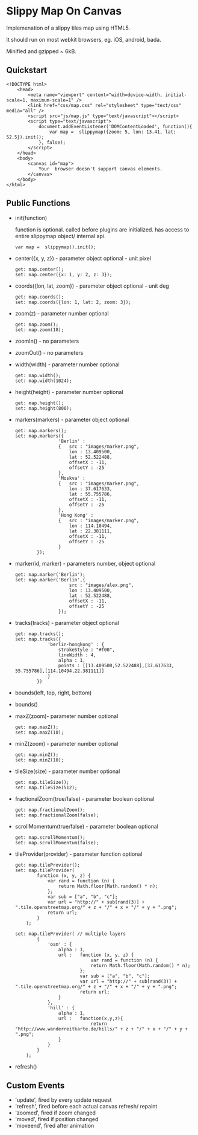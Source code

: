 Slippy Map On Canvas
=============

Implemenation of a slippy tiles map using <canvas> HTML5.

It should run on most webkit browsers, eg. iOS, android, bada.

Minified and gzipped ~ 6kB.

Quickstart
----------

    <!DOCTYPE html>
        <head>
            <meta name="viewport" content="width=device-width, initial-scale=1, maximum-scale=1" />     
            <link href="css/map.css" rel="stylesheet" type="text/css" media="all" />
            <script src="js/map.js" type="text/javascript"></script>
            <script type="text/javascript">
                document.addEventListener('DOMContentLoaded', function(){
                    var map =  slippymap({zoom: 5, lon: 13.41, lat: 52.5}).init();
                }, false);
            </script>   
        </head>
        <body>
            <canvas id="map">
                Your  browser doesn't support canvas elements.          
            </canvas>
        </body>
    </html>
    
    
Public Functions
----------

*   init(function)

    function is optional. called before plugins are initialized.
    has access to entire slippymap object/ internal api.

        var map =  slippymap().init();

*   center({x, y, z}) - parameter object optional - unit pixel

        get: map.center();
        set: map.center({x: 1, y: 2, z: 3});
    
*   coords({lon, lat, zoom}) - parameter object optional - unit deg

        get: map.coords();
        set: map.coords({lon: 1, lat: 2, zoom: 3});

*   zoom(z) - parameter number optional

        get: map.zoom();
        set: map.zoom(18);

*   zoomIn() - no parameters
*   zoomOut() - no parameters
*   width(width) - parameter number optional

        get: map.width();
        set: map.width(1024);

*   height(height) - parameter number optional

        get: map.height();
        set: map.height(800);

*   markers(markers) - parameter object optional

        get: map.markers();
        set: map.markers({  
                        'Berlin' : 
                        {   src : "images/marker.png",
                            lon : 13.409500,
                            lat : 52.522488,
                            offsetX : -11,
                            offsetY : -25
                        },
                        'Moskva' : 
                        {   src : "images/marker.png",
                            lon : 37.617633,
                            lat : 55.755786,
                            offsetX : -11,
                            offsetY : -25
                        },
                        'Hong Kong' : 
                        {   src : "images/marker.png",
                            lon : 114.10494,
                            lat : 22.381111,
                            offsetX : -11,
                            offsetY : -25
                        }
                });

*   marker(id, marker) - parameters number, object optional

        get: map.marker('Berlin');
        set: map.marker('Berlin',{  
                            src : "images/alex.png",
                            lon : 13.409500,
                            lat : 52.522488,
                            offsetX : -11,
                            offsetY : -25
                        });

*   tracks(tracks) - parameter object optional

        get: map.tracks();
        set: map.tracks({
                    'berlin-hongkong' : {
                        strokeStyle : "#f00",
                        lineWidth : 4,
                        alpha : 1,
                        points : [[13.409500,52.522488],[37.617633, 55.755786],[114.10494,22.381111]]
                    }
                })      

*   bounds(left, top, right, bottom)
*   bounds()
*   maxZ(zoom)- parameter number optional

        get: map.maxZ();
        set: map.maxZ(10);

*   minZ(zoom) - parameter number optional

        get: map.minZ();
        set: map.minZ(10);

*   tileSize(size) - parameter number optional

        get: map.tileSize();
        set: map.tileSize(512);

*   fractionalZoom(true/false) - parameter boolean optional

        get: map.fractionalZoom();
        set: map.fractionalZoom(false);

*   scrollMomentum(true/false) - parameter boolean optional

        get: map.scrollMomentum();
        set: map.scrollMomentum(false);

*   tileProvider(provider) - parameter function optional

        get: map.tileProvider();
        set: map.tileProvider(
                function (x, y, z) {
                    var rand = function (n) {
                        return Math.floor(Math.random() * n);
                    };
                    var sub = ["a", "b", "c"];
                    var url = "http://" + sub[rand(3)] + ".tile.openstreetmap.org/" + z + "/" + x + "/" + y + ".png";
                    return url;
                }
            );

        set: map.tileProvider( // multiple layers
                {
                    'osm' : {
                        alpha : 1,
                        url :   function (x, y, z) {
                                    var rand = function (n) {
                                    return Math.floor(Math.random() * n);
                                };
                                var sub = ["a", "b", "c"];
                                var url = "http://" + sub[rand(3)] + ".tile.openstreetmap.org/" + z + "/" + x + "/" + y + ".png";
                                return url;
                        }
                    },
                    'hill' : {
                        alpha : 1,
                        url :   function(x,y,z){
                                    return "http://www.wanderreitkarte.de/hills/" + z + "/" + x + "/" + y + ".png";
                        }
                    }
                }
            );

*   refresh()

Custom Events
----------

*   'update', fired by every update request
*   'refresh', fired before each actual canvas refresh/ repaint
*   'zoomed', fired if zoom changed
*   'moved', fired if position changed
*   'moveend', fired after animation
